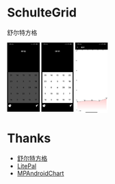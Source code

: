 # SchulteGrid
舒尔特方格

<img src="https://github.com/trueAndroidfans/SchulteGrid/blob/master/image/1.jpg" width="15%" /> <img src="https://github.com/trueAndroidfans/SchulteGrid/blob/master/image/2.jpg" width="15%" /> <img src="https://github.com/trueAndroidfans/SchulteGrid/blob/master/image/3.jpg" width="15%" />

# Thanks
+ [舒尔特方格](https://baike.baidu.com/item/%E8%88%92%E5%B0%94%E7%89%B9%E6%96%B9%E6%A0%BC/5372437?fr=aladdin)
+ [LitePal](https://github.com/guolindev/LitePal)
+ [MPAndroidChart](https://github.com/PhilJay/MPAndroidChart)
